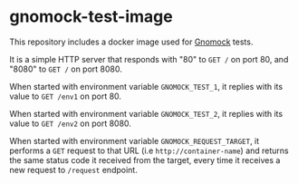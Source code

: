 # gnomock-test-image

This repository includes a docker image used for
[Gnomock](https://github.com/orlangure/gnomock) tests.

It is a simple HTTP server that responds with "80" to `GET /` on port 80, and
"8080" to `GET /` on port 8080.

When started with environment variable `GNOMOCK_TEST_1`, it replies with its
value to `GET /env1` on port 80.

When started with environment variable `GNOMOCK_TEST_2`, it replies with its
value to `GET /env2` on port 8080.

When started with environment variable `GNOMOCK_REQUEST_TARGET`, it performs a
`GET` request to that URL (i.e `http://container-name`) and returns the same
status code it received from the target, every time it receives a new request
to `/request` endpoint.
